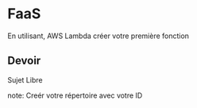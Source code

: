 # FaaS

En utilisant, AWS Lambda créer votre première fonction

## Devoir

Sujet Libre

note: Creér votre répertoire avec votre ID
